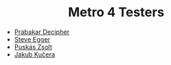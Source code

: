 <h1 align="center">Metro 4 Testers</h1>

- [Prabakar Decipher](https://www.facebook.com/itz.prabakar)
- [Steve Egger](https://github.com/Chaoswriter96)
- [Puskás Zsolt](https://github.com/errotan)
- [Jakub Kučera](https://github.com/Expertik99)
